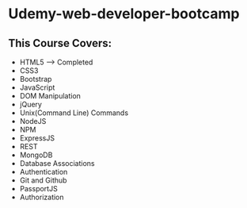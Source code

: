 # Udemy-web-developer-bootcamp

## This Course Covers:
* HTML5 --> Completed
* CSS3 
* Bootstrap
* JavaScript
* DOM Manipulation 
* jQuery 
* Unix(Command Line) Commands 
* NodeJS 
* NPM
* ExpressJS
* REST
* MongoDB
* Database Associations
* Authentication
* Git and Github
* PassportJS
* Authorization
